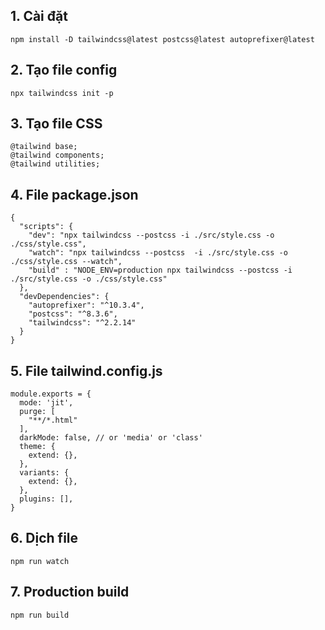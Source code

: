 ## 1. Cài đặt

`npm install -D tailwindcss@latest postcss@latest autoprefixer@latest`

## 2. Tạo file config

`npx tailwindcss init -p`

## 3. Tạo file CSS

```
@tailwind base;
@tailwind components;
@tailwind utilities;
```

## 4. File package.json
```
{
  "scripts": {
    "dev": "npx tailwindcss --postcss -i ./src/style.css -o ./css/style.css",
    "watch": "npx tailwindcss --postcss  -i ./src/style.css -o ./css/style.css --watch",
    "build" : "NODE_ENV=production npx tailwindcss --postcss -i ./src/style.css -o ./css/style.css"
  },
  "devDependencies": {
    "autoprefixer": "^10.3.4",
    "postcss": "^8.3.6",
    "tailwindcss": "^2.2.14"
  }
}
```

## 5. File tailwind.config.js
```
module.exports = {
  mode: 'jit',
  purge: [
    "**/*.html"
  ],
  darkMode: false, // or 'media' or 'class'
  theme: {
    extend: {},
  },
  variants: {
    extend: {},
  },
  plugins: [],
}
```

## 6. Dịch file

`npm run watch`

## 7. Production build

`npm run build`